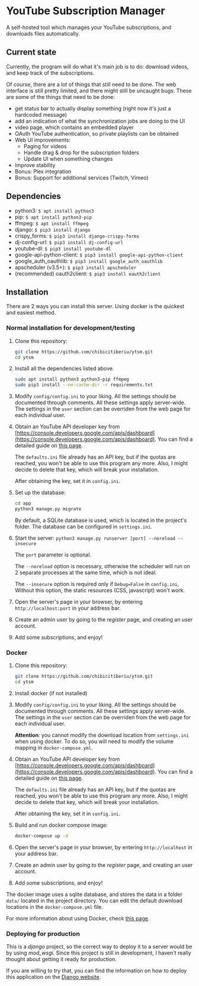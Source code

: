 # YouTube Subscription Manager

A self-hosted tool which manages your YouTube subscriptions, and downloads files automatically.

## Current state

Currently, the program will do what it's main job is to do: download videos, and keep track of the subscriptions.

Of course, there are a lot of things that still need to be done. The web interface is still pretty limited, and there might still be uncaught bugs. These are some of the things that need to be done:

* get status bar to actually display something (right now it's just a hardcoded message)
* add an indication of what the synchronization jobs are doing to the UI
* video page, which contains an embedded player
* OAuth YouTube authentication, so private playlists can be obtained
* Web UI improvements:
    * Paging for videos
    * Handle drag & drop for the subscription folders
    * Update UI when something changes
* Improve stability  
* Bonus: Plex integration
* Bonus: Support for additional services (Twitch, Vimeo)

## Dependencies

* python3: `$ apt install python3`
* pip: `$ apt install python3-pip`
* ffmpeg: `$ apt install ffmpeg`
* django: `$ pip3 install django`
* crispy_forms: `$ pip3 install django-crispy-forms`
* dj-config-url: `$ pip3 install dj-config-url`
* youtube-dl: `$ pip3 install youtube-dl`
* google-api-python-client: `$ pip3 install google-api-python-client`
* google_auth_oauthlib: `$ pip3 install google_auth_oauthlib`
* apscheduler (v3.5+): `$ pip3 install apscheduler`
* (recommended) oauth2client: `$ pip3 install oauth2client`

## Installation

There are 2 ways you can install this server. Using docker is the quickest and easiest method.

### Normal installation for development/testing

1. Clone this repository: 

    ```bash
    git clone https://github.com/chibicitiberiu/ytsm.git
    cd ytsm
    ```

2. Install all the dependencies listed above.

    ```bash
    sudo apt install python3 python3-pip ffmpeg
    sudo pip3 install --no-cache-dir -r requirements.txt
    ```

3. Modify `config/config.ini` to your liking. All the settings should be documented through comments.
All these settings apply server-wide. The settings in the `user` section can be overriden from the web page for each 
individual user. 

4. Obtain an YouTube API developer key from [https://console.developers.google.com/apis/dashboard](https://console.developers.google.com/apis/dashboard).
You can find a detailed guide on [this page](https://www.slickremix.com/docs/get-api-key-for-youtube/).

    The `defaults.ini` file already has an API key, but if the quotas are reached, you won't be able to use this program 
    any more. Also, I might decide to delete that key, which will break your installation.
    
    After obtaining the key, set it in `config.ini`.

5. Set up the database:

    ```bash
    cd app
    python3 manage.py migrate
    ```
 
    By default, a SQLite database is used, which is located in the project's folder. The database can be configured
    in `settings.ini`.
         
6. Start the server: `python3 manage.py runserver [port] --noreload --insecure`

    The `port` parameter is optional.
    
    The `--noreload` option is necessary, otherwise the scheduler will run on 2 separate processes at the same time, 
    which is not ideal.
    
    The `--insecure` option is required only if `Debug=False` in `config.ini`, Without this option, the static resources 
    (CSS, javascript) won't work. 
     
7. Open the server's page in your browser, by entering `http://localhost:port` in your address bar.

8. Create an admin user by going to the *register* page, and creating an user account.

9. Add some subscriptions, and enjoy!

### Docker

1. Clone this repository: 

    ```bash
    git clone https://github.com/chibicitiberiu/ytsm.git
    cd ytsm
    ```

2. Install docker (if not installed)

3. Modify `config/config.ini` to your liking. All the settings should be documented through comments.
All these settings apply server-wide. The settings in the `user` section can be overriden from the web page for each 
individual user. 

    **Attention**: you cannot modify the download location from `settings.ini` when using docker. 
    To do so, you will need to modify the volume mapping in `docker-compose.yml`. 

4. Obtain an YouTube API developer key from [https://console.developers.google.com/apis/dashboard](https://console.developers.google.com/apis/dashboard).
You can find a detailed guide on [this page](https://www.slickremix.com/docs/get-api-key-for-youtube/).

    The `defaults.ini` file already has an API key, but if the quotas are reached, you won't be able to use this program 
    any more. Also, I might decide to delete that key, which will break your installation.
    
    After obtaining the key, set it in `config.ini`.

5. Build and run docker compose image:

    ```bash
    docker-compose up -d
    ```
    
6. Open the server's page in your browser, by entering `http://localhost` in your address bar.

7. Create an admin user by going to the *register* page, and creating an user account.

8. Add some subscriptions, and enjoy!

The docker image uses a sqlite database, and stores the data in a folder `data/` located in the project directory. 
You can edit the default download locations in the `docker-compose.yml` file.

For more information about using Docker, check [this page](Docker_README.md).

### Deploying for production

This is a *django* project, so the correct way to deploy it to a server would be by using *mod_wsgi*. Since this project 
is still in development, I haven't really thought about getting it ready for production. 

If you are willing to try that, you can find the information on how to deploy this application on the 
[Django website](https://docs.djangoproject.com/en/2.1/howto/deployment/).
